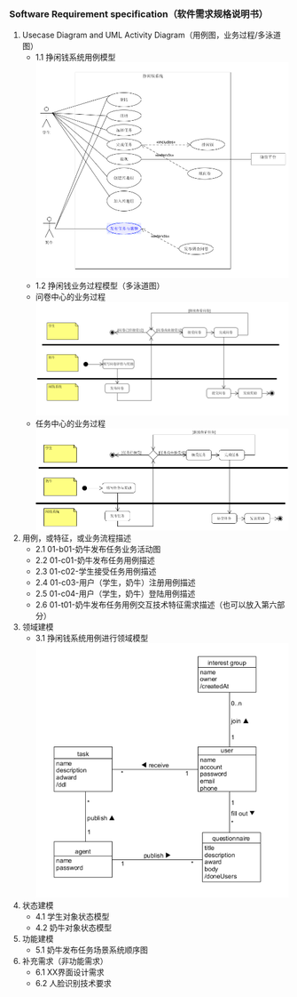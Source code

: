 ### Software Requirement specification（软件需求规格说明书）

1. Usecase Diagram and UML Activity Diagram（用例图，业务过程/多泳道图）
   - 1.1 挣闲钱系统用例模型
    ![](pics/SRS/usecase.png)
   - 1.2 挣闲钱业务过程模型（多泳道图）
    - 问卷中心的业务过程
        ![](pics/SRS/swimlane1.png)
    - 任务中心的业务过程
        ![](pics/SRS/swimlane2.png)
2. 用例，或特征，或业务流程描述
   - 2.1 01-b01-奶牛发布任务业务活动图
   - 2.2 01-c01-奶牛发布任务用例描述
   - 2.3 01-c02-学生接受任务用例描述
   - 2.4 01-c03-用户（学生，奶牛）注册用例描述
   - 2.5 01-c04-用户（学生，奶牛）登陆用例描述
   - 2.6 01-t01-奶牛发布任务用例交互技术特征需求描述（也可以放入第六部分）
3. 领域建模
   - 3.1 挣闲钱系统用例进行领域模型
    ![](pics/SRS/domainModel.png)
4. 状态建模
   - 4.1 学生对象状态模型
   - 4.2 奶牛对象状态模型
5. 功能建模
   - 5.1 奶牛发布任务场景系统顺序图
6. 补充需求（非功能需求）
   - 6.1 XX界面设计需求
   - 6.2 人脸识别技术要求